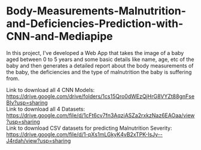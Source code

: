 # Body-Measurements-Malnutrition-and-Deficiencies-Prediction-with-CNN-and-Mediapipe
In this project, I've developed a Web App that takes the image of a baby aged between 0 to 5 years and some basic details like name, age, etc of the baby and then generates a detailed report about the body measurements of the baby, the deficiencies and the type of malnutrition the baby is suffering from.

Link to download all 4 CNN Models: https://drive.google.com/drive/folders/1cs15Qro0dWEzQjHrG8VYZt88gnFseBIv?usp=sharing <br>
Link to download all 4 Datasets: https://drive.google.com/file/d/1cFt6cv7fn3AqziASZa2rxkzNaz6EAOaa/view?usp=sharing <br>
Link to download CSV datasets for predicting Malnutrition Severity: https://drive.google.com/file/d/1-pXs1mLGkyK4vB2xTPK-IsJy--J4rdah/view?usp=sharing
